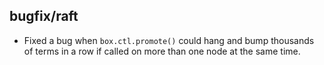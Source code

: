 ## bugfix/raft

* Fixed a bug when `box.ctl.promote()` could hang and bump thousands of terms in
  a row if called on more than one node at the same time.
